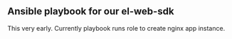 ## Ansible playbook for our el-web-sdk

This very early. Currently playbook runs role to create nginx app instance.